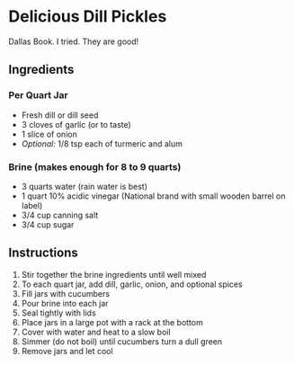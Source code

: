 # Delicious Dill Pickles

Dallas Book. I tried. They are good!

## Ingredients

### Per Quart Jar

- Fresh dill or dill seed
- 3 cloves of garlic (or to taste)
- 1 slice of onion
- _Optional:_ 1/8 tsp each of turmeric and alum

### Brine (makes enough for 8 to 9 quarts)

- 3 quarts water (rain water is best)
- 1 quart 10% acidic vinegar (National brand with small wooden barrel on label)
- 3/4 cup canning salt
- 3/4 cup sugar

## Instructions

1. Stir together the brine ingredients until well mixed
2. To each quart jar, add dill, garlic, onion, and optional spices
3. Fill jars with cucumbers
4. Pour brine into each jar
5. Seal tightly with lids
6. Place jars in a large pot with a rack at the bottom
7. Cover with water and heat to a slow boil
8. Simmer (do not boil) until cucumbers turn a dull green
9. Remove jars and let cool
